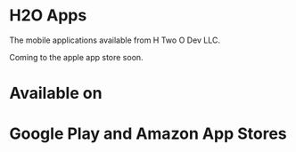 # H2O Apps

The mobile applications available from H Two O Dev LLC.

Coming to the apple app store soon.

# Available on 
# Google Play and Amazon App Stores
